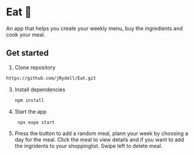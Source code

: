 # Eat 🍴
An app that helps you create your weekly menu, buy the ingredients and cook your meal.

## Get started

1. Clone repository
  ```bash
https://github.com/jRydell/Eat.git
  ```
3. Install dependencies

   ```bash
   npm install
   ```
4. Start the app

   ```bash
    npx expo start
   ```

5. Press the button to add a random meal, plann your week by choosing a day for the meal. Click the meal to view details and if  you want to add the ingridents to your shoppinglist. Swipe left to delete meal.

